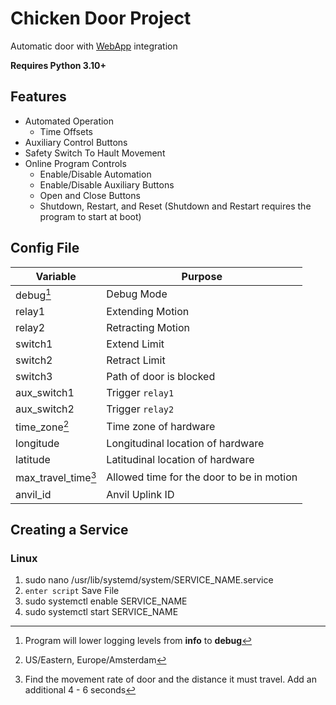 # Chicken Door Project
Automatic door with [WebApp](https://CLDWHXPSURNV4EW5.anvil.app/YYX76UIW3FLUVCCLEB6FN5WL) integration

**Requires Python 3.10+**

## Features
- Automated Operation
  - Time Offsets
- Auxiliary Control Buttons
- Safety Switch To Hault Movement
- Online Program Controls
  - Enable/Disable Automation
  - Enable/Disable Auxiliary Buttons
  - Open and Close Buttons
  - Shutdown, Restart, and Reset (Shutdown and Restart requires the program to start at boot)

## Config File
|Variable|Purpose|
|--------|--------|
|   debug[^1]           | Debug Mode |
|   relay1          | Extending Motion |
|   relay2          | Retracting Motion |
|   switch1         | Extend Limit |
|   switch2         | Retract Limit |
|   switch3         | Path of door is blocked |
|   aux_switch1     | Trigger `relay1` |
|   aux_switch2     | Trigger `relay2` |
|   time_zone[^2]       | Time zone of hardware |
|   longitude       | Longitudinal location of hardware |
|   latitude        | Latitudinal location of hardware |
|   max_travel_time[^3] | Allowed time for the door to be in motion |
|   anvil_id        | Anvil Uplink ID |

## Creating a Service
### Linux
1. sudo nano /usr/lib/systemd/system/SERVICE_NAME.service
2. ```enter script``` Save File
3. sudo systemctl enable SERVICE_NAME
4. sudo systemctl start SERVICE_NAME

[^1]: Program will lower logging levels from **info** to **debug**
[^2]: US/Eastern, Europe/Amsterdam
[^3]: Find the movement rate of door and the distance it must travel. Add an additional 4 - 6 seconds
